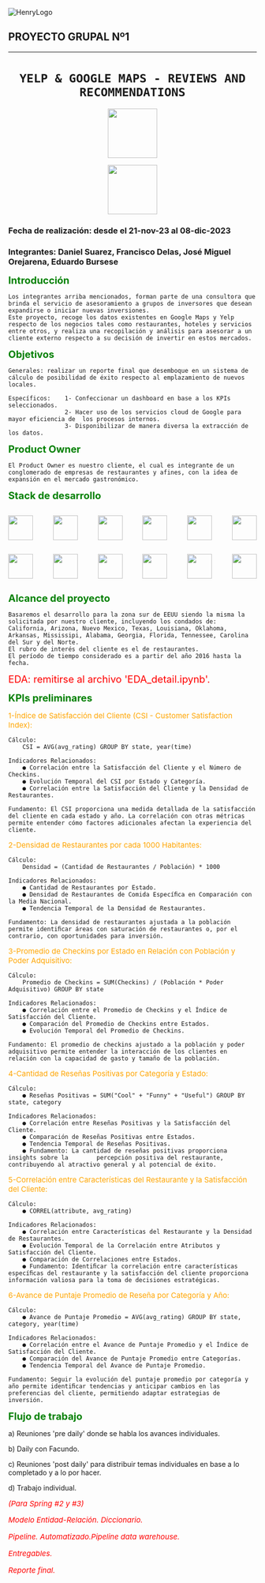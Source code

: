 ![HenryLogo](https://d31uz8lwfmyn8g.cloudfront.net/Assets/logo-henry-white-lg.png)

## **PROYECTO GRUPAL Nº1**

- - -

## <h1 align="center">**`YELP & GOOGLE MAPS - REVIEWS AND RECOMMENDATIONS`**</h1>

<p align="center">
<img src="https://upload.wikimedia.org/wikipedia/commons/thumb/a/ad/Yelp_Logo.svg/2560px-Yelp_Logo.svg.png"  height="100">
<p align="center">
<img src="https://upload.wikimedia.org/wikipedia/commons/thumb/b/bd/Google_Maps_Logo_2020.svg/512px-Google_Maps_Logo_2020.svg.png"  height="100">


### **Fecha de realización: desde el 21-nov-23 al 08-dic-2023**

### **Integrantes: Daniel Suarez, Francisco Delas, José Miguel Orejarena, Eduardo Bursese**

<span style="color: green; font-size: 20px; font-weight: bold;">Introducción</span>


    Los integrantes arriba mencionados, forman parte de una consultora que brinda el servicio de asesoramiento a grupos de inversores que desean expandirse o iniciar nuevas inversiones.
    Este proyecto, recoge los datos existentes en Google Maps y Yelp respecto de los negocios tales como restaurantes, hoteles y servicios entre otros, y realiza una recopilación y análisis para asesorar a un cliente externo respecto a su decisión de invertir en estos mercados. 

<span style="color: green; font-size: 20px; font-weight: bold;">Objetivos</span>


    Generales: realizar un reporte final que desemboque en un sistema de cálculo de posibilidad de éxito respecto al emplazamiento de nuevos locales.

    Específicos:    1- Confeccionar un dashboard en base a los KPIs seleccionados.
                    2- Hacer uso de los servicios cloud de Google para mayor eficiencia de  los procesos internos.
                    3- Disponibilizar de manera diversa la extracción de los datos. 

<span style="color: green; font-size: 20px; font-weight: bold;">Product Owner</span>


    El Product Owner es nuestro cliente, el cual es integrante de un conglomerado de empresas de restaurantes y afines, con la idea de expansión en el mercado gastronómico.

<span style="color: green; font-size: 20px; font-weight: bold;">Stack de desarrollo</span>

<div style="display: flex; justify-content: space-between;">
    <p align="left">
<img src="https://1000logos.net/wp-content/uploads/2020/05/Logo-Google-Cloud.jpg"  height="50">
    <p align="left">
<img src="https://k21academy.com/wp-content/uploads/2021/02/Google-Cloud-Storage-logo-1.png"  height="50">
    <p align="left">
<img src="https://assets-global.website-files.com/5abc6c4b0a243a2dc939ee6e/5fdb995550a781d7c0c4ec5f_google-bigquery-logo-1.svg"  height="50">
    <p align="left">
<img src="https://codelabs.developers.google.com/static/codelabs/cloud-starting-cloudfunctions/img/3b93ba3023ef58a5.png"  height="50">
    <p align="left">
<img src="https://www.svgrepo.com/show/354012/looker-icon.svg"  height="50">
    <p align="left">
<img src="https://www.ancoris.com/hubfs/Google%20Cloud%20Logos/Cloud%20Composer.png"  height="50">
</div>


<div style="display: flex; justify-content: space-between;">
    <p align="left">
<img src="https://cdn3.iconfinder.com/data/icons/logos-and-brands-adobe/512/267_Python-512.png"  height="50">
    <p align="left">
<img src="https://miro.medium.com/v2/resize:fit:1358/0*RWkQ0Fziw792xa0S"  height="50">
    <p align="left">
<img src="https://upload.wikimedia.org/wikipedia/commons/thumb/3/31/NumPy_logo_2020.svg/1280px-NumPy_logo_2020.svg.png"  height="50">
    <p align="left">
<img src="https://upload.wikimedia.org/wikipedia/commons/thumb/0/05/Scikit_learn_logo_small.svg/2560px-Scikit_learn_logo_small.svg.png"  height="50">
    <p align="left">
<img src="https://uploads-ssl.webflow.com/5f538c6ee630c3802820713d/5f9a91075f221be3ca31d5be_EN34oyc8fn1PfJnetkCjdlUrx03roolJKijsPQH5lqFciESiSTXrv1ZalHMmWaWPawqKrq2e6A%3Ds220-w220-h140.jpeg"  height="50">
    <p align="left">
<img src="https://logos-world.net/wp-content/uploads/2021/02/Trello-Logo.png"  height="50">
</div>


<span style="color: green; font-size: 20px; font-weight: bold;">Alcance del proyecto</span>


    Basaremos el desarrollo para la zona sur de EEUU siendo la misma la solicitada por nuestro cliente, incluyendo los condados de: California, Arizona, Nuevo Mexico, Texas, Louisiana, Oklahoma, Arkansas, Mississipi, Alabama, Georgia, Florida, Tennessee, Carolina del Sur y del Norte.
    El rubro de interés del cliente es el de restaurantes.
    El período de tiempo considerado es a partir del año 2016 hasta la fecha. 


<span style="color: red; font-size: 20px;">EDA: remitirse al archivo 'EDA_detail.ipynb'.</span>

<span style="color: green; font-size: 20px; font-weight: bold;">KPIs preliminares</span>

<span style="color: orange; font-size: 15px;">1-Índice de Satisfacción del Cliente (CSI - Customer Satisfaction Index):</span>

    Cálculo:
        CSI = AVG(avg_rating) GROUP BY state, year(time)
    
    Indicadores Relacionados:
        ● Correlación entre la Satisfacción del Cliente y el Número de Checkins.
        ● Evolución Temporal del CSI por Estado y Categoría.
        ● Correlación entre la Satisfacción del Cliente y la Densidad de Restaurantes.
    
    Fundamento: El CSI proporciona una medida detallada de la satisfacción del cliente en cada estado y año. La correlación con otras métricas permite entender cómo factores adicionales afectan la experiencia del cliente.

<span style="color: orange; font-size: 15px;">2-Densidad de Restaurantes por cada 1000 Habitantes:</span>

    Cálculo:
        Densidad = (Cantidad de Restaurantes / Población) * 1000
    
    Indicadores Relacionados:
        ● Cantidad de Restaurantes por Estado.
        ● Densidad de Restaurantes de Comida Especíﬁca en Comparación con la Media Nacional.
        ● Tendencia Temporal de la Densidad de Restaurantes.
        
    Fundamento: La densidad de restaurantes ajustada a la población permite identiﬁcar áreas con saturación de restaurantes o, por el contrario, con oportunidades para inversión.

<span style="color: orange; font-size: 15px;">3-Promedio de Checkins por Estado en Relación con Población y Poder Adquisitivo:</span>

    Cálculo:
        Promedio de Checkins = SUM(Checkins) / (Población * Poder Adquisitivo) GROUP BY state
    
    Indicadores Relacionados:
        ● Correlación entre el Promedio de Checkins y el Índice de Satisfacción del Cliente.
        ● Comparación del Promedio de Checkins entre Estados.
        ● Evolución Temporal del Promedio de Checkins.
    
    Fundamento: El promedio de checkins ajustado a la población y poder adquisitivo permite entender la interacción de los clientes en relación con la capacidad de gasto y tamaño de la población.

<span style="color: orange; font-size: 15px;">4-Cantidad de Reseñas Positivas por Categoría y Estado:</span>

    Cálculo:
        ● Reseñas Positivas = SUM("Cool" + "Funny" + "Useful") GROUP BY state, category
    
    Indicadores Relacionados:
        ● Correlación entre Reseñas Positivas y la Satisfacción del Cliente.
        ● Comparación de Reseñas Positivas entre Estados.
        ● Tendencia Temporal de Reseñas Positivas.
        ● Fundamento: La cantidad de reseñas positivas proporciona insights sobre la        percepción positiva del restaurante, contribuyendo al atractivo general y al potencial de éxito.

<span style="color: orange; font-size: 15px;">5-Correlación entre Características del Restaurante y la Satisfacción del Cliente:</span>

    Cálculo:
        ● CORREL(attribute, avg_rating)

    Indicadores Relacionados:
        ● Correlación entre Características del Restaurante y la Densidad de Restaurantes.
        ● Evolución Temporal de la Correlación entre Atributos y Satisfacción del Cliente.
        ● Comparación de Correlaciones entre Estados.
        ● Fundamento: Identiﬁcar la correlación entre características especíﬁcas del restaurante y la satisfacción del cliente proporciona información valiosa para la toma de decisiones estratégicas.

<span style="color: orange; font-size: 15px;">6-Avance de Puntaje Promedio de Reseña por Categoría y Año:</span>

    Cálculo:
        ● Avance de Puntaje Promedio = AVG(avg_rating) GROUP BY state, category, year(time)

    Indicadores Relacionados:
        ● Correlación entre el Avance de Puntaje Promedio y el Índice de Satisfacción del Cliente.
        ● Comparación del Avance de Puntaje Promedio entre Categorías.
        ● Tendencia Temporal del Avance de Puntaje Promedio.
    
    Fundamento: Seguir la evolución del puntaje promedio por categoría y año permite identiﬁcar tendencias y anticipar cambios en las preferencias del cliente, permitiendo adaptar estrategias de inversión.

<span style="color: green; font-size: 20px; font-weight: bold;">Flujo de trabajo</span>

a) Reuniones 'pre daily' donde se habla los avances individuales.

b) Daily con Facundo.

c) Reuniones 'post daily' para distribuir temas individuales en base a lo completado y a lo por hacer.

d) Trabajo individual.

<span style="color: red; font-size: 15px; font-style: italic;">(Para Spring #2 y #3)</span>



<span style="color: red; font-size: 15px; font-style: italic;">
Modelo Entidad-Relación. Diccionario.

Pipeline. Automatizado.Pipeline data warehouse.

Entregables.

Reporte final.</span>
